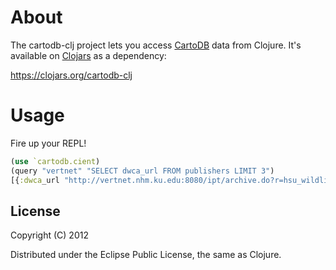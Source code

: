 # About

The cartodb-clj project lets you access [CartoDB](http://cartodb.com) data from Clojure. It's available on [Clojars](http://clojars.com) as a dependency:

https://clojars.org/cartodb-clj

# Usage

Fire up your REPL!

```clojure
(use `cartodb.cient)
(query "vertnet" "SELECT dwca_url FROM publishers LIMIT 3")
[{:dwca_url "http://vertnet.nhm.ku.edu:8080/ipt/archive.do?r=hsu_wildlife_birds"} {:dwca_url "http://vertnet.nhm.ku.edu:8080/ipt/archive.do?r=dmnh_birds"} {:dwca_url "http://vertnet.nhm.ku.edu:8080/ipt/archive.do?r=hsu_wildlife_birds"}]
```

## License

Copyright (C) 2012

Distributed under the Eclipse Public License, the same as Clojure.
